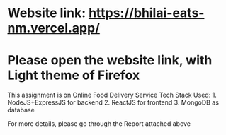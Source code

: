 # Website link: https://bhilai-eats-nm.vercel.app/
# Please open the website link, with **Light theme of Firefox** 

This assignment is on Online Food Delivery Service
Tech Stack Used:
    1. NodeJS+ExpressJS for backend
    2. ReactJS for frontend
    3. MongoDB as database

For more details, please go through the Report attached above